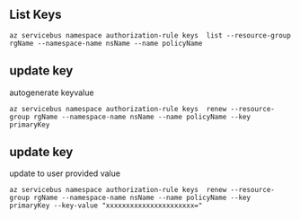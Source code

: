 ## List Keys ##
```
az servicebus namespace authorization-rule keys  list --resource-group rgName --namespace-name nsName --name policyName
```

## update key ## 
autogenerate keyvalue
```
az servicebus namespace authorization-rule keys  renew --resource-group rgName --namespace-name nsName --name policyName --key primaryKey
```
## update key ##
update to user provided value
```
az servicebus namespace authorization-rule keys  renew --resource-group rgName --namespace-name nsName --name policyName --key primaryKey --key-value "xxxxxxxxxxxxxxxxxxxxxx="
```
